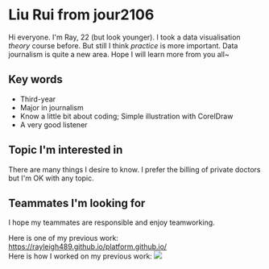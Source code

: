 # Liu Rui from jour2106

Hi everyone. I'm Ray, 22 (but look younger). I took a data visualisation *theory* course before. But still I think *practice* is more important. Data journalism is quite a new area. Hope I will learn more from you all~

## Key words
* Third-year
* Major in journalism 
* Know a little bit about coding; Simple illustration with CorelDraw
* A very good listener 

## Topic I'm interested in
There are many things I desire to know. I prefer the billing of private doctors but I'm OK with any topic.

## Teammates I'm looking for
I hope my teammates are responsible and enjoy teamworking. 



Here is one of my previous work:</br>https://rayleigh489.github.io/platform.github.io/ </br>
Here is how I worked on my previous work:
![](http://mmbiz.qpic.cn/mmbiz_gif/Azu3H59E5kicJzDvLd7XmheicDcaDuf15EicYv42s6dfIvcN9zCKYRwGDhiaAibwne1vP0o4W8S4q0cFge6UeicdIR0A/0?wx_fmt=gif)

